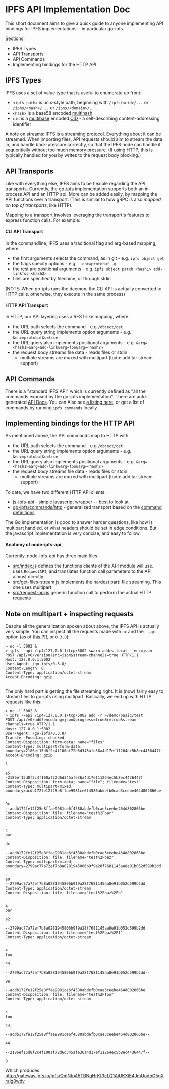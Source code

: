 # IPFS API Implementation Doc

This short document aims to give a quick guide to anyone implementing API
bindings for IPFS implementations-- in particular go-ipfs.

Sections:
- IPFS Types
- API Transports
- API Commands
- Implementing bindings for the HTTP API

## IPFS Types

IPFS uses a set of value type that is useful to enumerate up front:

- `<ipfs-path>` is unix-style path, beginning with `/ipfs/<cid>/...` or
  `/ipns/<hash>/...` or `/ipns/<domain>/...`.
- `<hash>` is a base58 encoded [multihash](https://github.com/multiformats/multihash)
- `cid` is a [multibase](https://github.com/multiformats/multibase) encoded
  [CID](https://github.com/ipld/cid) - a self-describing content-addressing identifier

A note on streams: IPFS is a streaming protocol. Everything about it can be
streamed. When importing files, API requests should aim to stream the data in,
and handle back-pressure correctly, so that the IPFS node can handle it
sequentially without too much memory pressure. (If using HTTP, this is typically
handled for you by writes to the request body blocking.)

## API Transports

Like with everything else, IPFS aims to be flexible regarding the API transports.
Currently, the [go-ipfs](https://github.com/DecentralizedAccessibleContentChain/dacc-iam-filesystem) implementation supports
both an in-process API and an HTTP api. More can be added easily, by mapping the
API functions over a transport. (This is similar to how gRPC is also _mapped on
top of transports_, like HTTP).

Mapping to a transport involves leveraging the transport's features to express
function calls. For example:

#### CLI API Transport

In the commandline, IPFS uses a traditional flag and arg-based mapping, where:
- the first arguments selects the command, as in git - e.g. `ipfs object get`
- the flags specify options - e.g. `--enc=protobuf -q`
- the rest are positional arguments - e.g.
  `ipfs object patch <hash1> add-linkfoo <hash2>`
- files are specified by filename, or through stdin

(NOTE: When go-ipfs runs the daemon, the CLI API is actually converted to HTTP
calls. otherwise, they execute in the same process)

#### HTTP API Transport

In HTTP, our API layering uses a REST-like mapping, where:
- the URL path selects the command - e.g `/object/get`
- the URL query string implements option arguments - e.g. `&enc=protobuf&q=true`
- the URL query also implements positional arguments - e.g.
  `&arg=<hash1>&arg=add-link&arg=foo&arg=<hash2>`
- the request body streams file data - reads files or stdin
  - multiple streams are muxed with multipart (todo: add tar stream support)


## API Commands

There is a "standard IPFS API" which is currently defined as "all the commands
exposed by the go-ipfs implementation". There are auto-generated [API Docs](https://ipfs.io/docs/api/).
You can Also see [a listing here](https://git.io/v5KG1), or get a list of
commands by running `ipfs commands` locally.

## Implementing bindings for the HTTP API

As mentioned above, the API commands map to HTTP with:
- the URL path selects the command - e.g `/object/get`
- the URL query string implements option arguments - e.g. `&enc=protobuf&q=true`
- the URL query also implements positional arguments - e.g.
  `&arg=<hash1>&arg=add-link&arg=foo&arg=<hash2>`
- the request body streams file data - reads files or stdin
  - multiple streams are muxed with multipart (todo: add tar stream support)

To date, we have two different HTTP API clients:

- [js-ipfs-api](https://github.com/ipfs/js-ipfs-api) - simple javascript
  wrapper -- best to look at
- [go-ipfs/commands/http](https://git.io/v5KnB) -
  generalized transport based on the [command definitions](https://git.io/v5KnE)

The Go implementation is good to answer harder questions, like how is multipart
handled, or what headers should be set in edge conditions. But the javascript
implementation is very concise, and easy to follow.

#### Anatomy of node-ipfs-api

Currently, node-ipfs-api has three main files
- [src/index.js](https://git.io/v5Kn2) defines the functions clients of the API
  module will use. uses `RequestAPI`, and translates function call parameters to
  the API almost directly.
- [src/get-files-stream.js](https://git.io/v5Knr) implements the hardest part:
  file streaming. This one uses multipart.
- [src/request-api.js](https://git.io/v5KnP) generic function call to perform
  the actual HTTP requests

## Note on multipart + inspecting requests

Despite all the generalization spoken about above, the IPFS API is actually very
simple. You can inspect all the requests made with `nc` and the `--api` option
(as of [this PR](https://github.com/DecentralizedAccessibleContentChain/dacc-iam-filesystem/pull/1598), or `0.3.8`):

```
> nc -l 5002 &
> ipfs --api /ip4/127.0.0.1/tcp/5002 swarm addrs local --enc=json
POST /api/v0/version?enc=json&stream-channels=true HTTP/1.1
Host: 127.0.0.1:5002
User-Agent: /go-ipfs/0.3.8/
Content-Length: 0
Content-Type: application/octet-stream
Accept-Encoding: gzip


```

The only hard part is getting the file streaming right. It is (now) fairly easy
to stream files to go-ipfs using multipart. Basically, we end up with HTTP
requests like this:

```
> nc -l 5002 &
> ipfs --api /ip4/127.0.0.1/tcp/5002 add -r ~/demo/basic/test
POST /api/v0/add?encoding=json&progress=true&r=true&stream-channels=true HTTP/1.1
Host: 127.0.0.1:5002
User-Agent: /go-ipfs/0.3.8/
Transfer-Encoding: chunked
Content-Disposition: form-data: name="files"
Content-Type: multipart/form-data; boundary=2186ef15d8f2c4f100af72d6d345afe36a4d17ef11264ec5b8ec4436447f
Accept-Encoding: gzip

1
-
e5
-2186ef15d8f2c4f100af72d6d345afe36a4d17ef11264ec5b8ec4436447f
Content-Disposition: form-data; name="file"; filename="test"
Content-Type: multipart/mixed; boundary=acdb172fe12f25e8ffae9981ce6f4580abdefb0cae3ceebe464d802866be


9c
--acdb172fe12f25e8ffae9981ce6f4580abdefb0cae3ceebe464d802866be
Content-Disposition: file; filename="test%2Fbar"
Content-Type: application/octet-stream


4
bar

dc

--acdb172fe12f25e8ffae9981ce6f4580abdefb0cae3ceebe464d802866be
Content-Disposition: file; filename="test%2Fbaz"
Content-Type: multipart/mixed; boundary=2799ac77a72ef7b8a0281945806b9f9a28f7681145aa8e91b052d599b2dd


a0
--2799ac77a72ef7b8a0281945806b9f9a28f7681145aa8e91b052d599b2dd
Content-Type: application/octet-stream
Content-Disposition: file; filename="test%2Fbaz%2Fb"


4
bar

a2

--2799ac77a72ef7b8a0281945806b9f9a28f7681145aa8e91b052d599b2dd
Content-Disposition: file; filename="test%2Fbaz%2Ff"
Content-Type: application/octet-stream


4
foo

44

--2799ac77a72ef7b8a0281945806b9f9a28f7681145aa8e91b052d599b2dd--

9e

--acdb172fe12f25e8ffae9981ce6f4580abdefb0cae3ceebe464d802866be
Content-Disposition: file; filename="test%2Ffoo"
Content-Type: application/octet-stream


4
foo

44

--acdb172fe12f25e8ffae9981ce6f4580abdefb0cae3ceebe464d802866be--

44

--2186ef15d8f2c4f100af72d6d345afe36a4d17ef11264ec5b8ec4436447f--

0

```

Which produces: http://gateway.ipfs.io/ipfs/QmNtpA5TBNqHrKf3cLQ1AiUKXiE4JmUodbG5gXrajg8wdv

